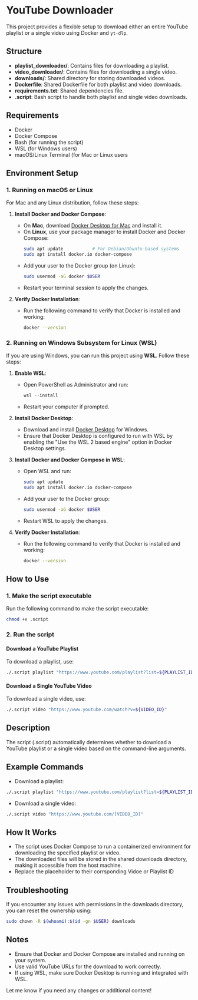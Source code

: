 # YouTube Downloader

This project provides a flexible setup to download either an entire YouTube playlist or a single video using Docker and `yt-dlp`.

## Structure

- **playlist_downloader/**: Contains files for downloading a playlist.
- **video_downloader/**: Contains files for downloading a single video.
- **downloads/**: Shared directory for storing downloaded videos.
- **Dockerfile**: Shared Dockerfile for both playlist and video downloads.
- **requirements.txt**: Shared dependencies file.
- **.script**: Bash script to handle both playlist and single video downloads.

## Requirements

- Docker
- Docker Compose
- Bash (for running the script)
- WSL (for Windows users)
- macOS/Linux Terminal (for Mac or Linux users

## Environment Setup

### 1. Running on macOS or Linux

For Mac and any Linux distribution, follow these steps:

1. **Install Docker and Docker Compose**:
   - On **Mac**, download [Docker Desktop for Mac](https://www.docker.com/products/docker-desktop) and install it.
   - On **Linux**, use your package manager to install Docker and Docker Compose:
     ```bash
     sudo apt update           # For Debian/Ubuntu-based systems
     sudo apt install docker.io docker-compose
     ```
   - Add your user to the Docker group (on Linux):
     ```bash
     sudo usermod -aG docker $USER
     ```
   - Restart your terminal session to apply the changes.

2. **Verify Docker Installation**:
   - Run the following command to verify that Docker is installed and working:
     ```bash
     docker --version
     ```

### 2. Running on Windows Subsystem for Linux (WSL)

If you are using Windows, you can run this project using **WSL**. Follow these steps:

1. **Enable WSL**:
   - Open PowerShell as Administrator and run:
     ```powershell
     wsl --install
     ```
   - Restart your computer if prompted.

2. **Install Docker Desktop**:
   - Download and install [Docker Desktop](https://www.docker.com/products/docker-desktop) for Windows.
   - Ensure that Docker Desktop is configured to run with WSL by enabling the "Use the WSL 2 based engine" option in Docker Desktop settings.

3. **Install Docker and Docker Compose in WSL**:
   - Open WSL and run:
     ```bash
     sudo apt update
     sudo apt install docker.io docker-compose
     ```
   - Add your user to the Docker group:
     ```bash
     sudo usermod -aG docker $USER
     ```
   - Restart WSL to apply the changes.

4. **Verify Docker Installation**:
   - Run the following command to verify that Docker is installed and working:
     ```bash
     docker --version
     ```

## How to Use

### 1. Make the script executable
Run the following command to make the script executable:
```bash
chmod +x .script
```
### 2. Run the script
#### Download a YouTube Playlist
To download a playlist, use:
```bash
./.script playlist "https://www.youtube.com/playlist?list=${PLAYLIST_ID}"
```
#### Download a Single YouTube Video
To download a single video, use:
```bash
./.script video "https://www.youtube.com/watch?v=${VIDEO_ID}"
```
## Description
The script (.script) automatically determines whether to download a YouTube playlist or a single video based on the command-line arguments.

## Example Commands
  - Download a playlist:
  ```bash
  ./.script playlist "https://www.youtube.com/playlist?list=${PLAYLIST_ID}"
  ```
  - Download a single video:
  ```bash
  ./.script video "https://www.youtube.com/[VIDEO_ID]"
  ```

## How It Works
 - The script uses Docker Compose to run a containerized environment for downloading the specified playlist or video.
 - The downloaded files will be stored in the shared downloads directory, making it accessible from the host machine.
 - Replace the placeholder to their corrsponding Vidoe or Playlist ID

 ## Troubleshooting
If you encounter any issues with permissions in the downloads directory, you can reset the ownership using:
```bash
sudo chown -R $(whoami):$(id -gn $USER) downloads
```

## Notes
- Ensure that Docker and Docker Compose are installed and running on your system.
- Use valid YouTube URLs for the download to work correctly.
- If using WSL, make sure Docker Desktop is running and integrated with WSL.

Let me know if you need any changes or additional content!